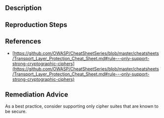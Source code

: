 ## Description


## Reproduction Steps


## References

- [https://github.com/OWASP/CheatSheetSeries/blob/master/cheatsheets/Transport_Layer_Protection_Cheat_Sheet.md#rule---only-support-strong-cryptographic-ciphers](https://github.com/OWASP/CheatSheetSeries/blob/master/cheatsheets/Transport_Layer_Protection_Cheat_Sheet.md#rule---only-support-strong-cryptographic-ciphers)


## Remediation Advice

As a best practice, consider supporting only cipher suites that are known to be secure.

